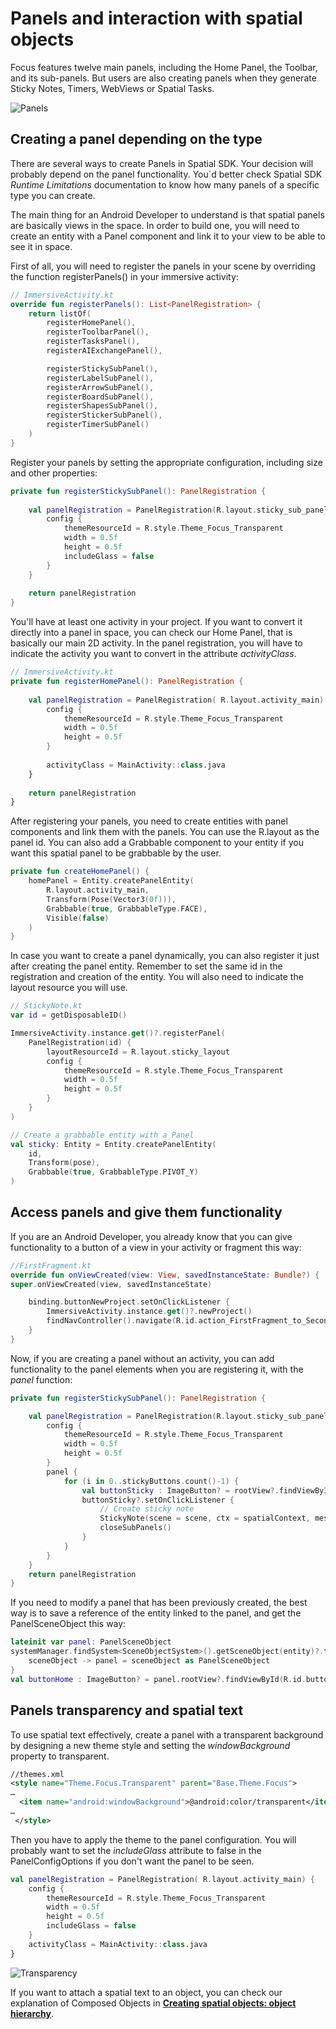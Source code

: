 # Panels and interaction with spatial objects

Focus features twelve main panels, including the Home Panel, the Toolbar, and its sub-panels.
But users are also creating panels when they generate Sticky Notes, Timers, WebViews or Spatial Tasks.

![Panels](./Resources/panels.jpg)

## Creating a panel depending on the type

There are several ways to create Panels in Spatial SDK. Your decision will probably depend on the panel functionality. You´d better check Spatial SDK *Runtime Limitations* documentation to know how many panels of a specific type you can create.

The main thing for an Android Developer to understand is that spatial panels are basically views in the space. In order to build one, you will need to create an entity with a Panel component and link it to your view to be able to see it in space.

First of all, you will need to register the panels in your scene by overriding the function registerPanels() in your immersive activity:
```kotlin
// ImmersiveActivity.kt
override fun registerPanels(): List<PanelRegistration> {
    return listOf(
        registerHomePanel(),
        registerToolbarPanel(),
        registerTasksPanel(),
        registerAIExchangePanel(),

        registerStickySubPanel(),
        registerLabelSubPanel(),
        registerArrowSubPanel(),
        registerBoardSubPanel(),
        registerShapesSubPanel(),
        registerStickerSubPanel(),
        registerTimerSubPanel()
    )
}
```

Register your panels by setting the appropriate configuration, including size and other properties:
```kotlin
private fun registerStickySubPanel(): PanelRegistration {
    
    val panelRegistration = PanelRegistration(R.layout.sticky_sub_panel) {
        config {
            themeResourceId = R.style.Theme_Focus_Transparent
            width = 0.5f
            height = 0.5f
            includeGlass = false
        }
    }
    
    return panelRegistration
}
```

You'll have at least one activity in your project. If you want to convert it directly into a panel in space, you can check our Home Panel, that is basically our main 2D activity.
In the panel registration, you will have to indicate the activity you want to convert in the attribute *activityClass*.
```kotlin
// ImmersiveActivity.kt
private fun registerHomePanel(): PanelRegistration {
    
    val panelRegistration = PanelRegistration( R.layout.activity_main) {
        config {
            themeResourceId = R.style.Theme_Focus_Transparent
            width = 0.5f
            height = 0.5f
        }
        
        activityClass = MainActivity::class.java
    }
    
    return panelRegistration
}
```

After registering your panels, you need to create entities with panel components and link them with the panels. You can use the R.layout as the panel id.
You can also add a Grabbable component to your entity if you want this spatial panel to be grabbable by the user.
```kotlin
private fun createHomePanel() {
    homePanel = Entity.createPanelEntity(
        R.layout.activity_main,
        Transform(Pose(Vector3(0f))),
        Grabbable(true, GrabbableType.FACE),
        Visible(false)
    )
}
```

In case you want to create a panel dynamically, you can also register it just after creating the panel entity. 
Remember to set the same id in the registration and creation of the entity.
You will also need to indicate the layout resource you will use.
```kotlin
// StickyNote.kt
var id = getDisposableID()

ImmersiveActivity.instance.get()?.registerPanel(
    PanelRegistration(id) {
        layoutResourceId = R.layout.sticky_layout
        config {
            themeResourceId = R.style.Theme_Focus_Transparent
            width = 0.5f
            height = 0.5f
        }
    }
)

// Create a grabbable entity with a Panel
val sticky: Entity = Entity.createPanelEntity(
    id,
    Transform(pose),
    Grabbable(true, GrabbableType.PIVOT_Y)
)
```

## Access panels and give them functionality

If you are an Android Developer, you already know that you can give functionality to a button of a view in your activity or fragment this way:  
```kotlin
//FirstFragment.kt
override fun onViewCreated(view: View, savedInstanceState: Bundle?) {
super.onViewCreated(view, savedInstanceState)

    binding.buttonNewProject.setOnClickListener {
        ImmersiveActivity.instance.get()?.newProject()
        findNavController().navigate(R.id.action_FirstFragment_to_SecondFragment)
    }
}
```

Now, if you are creating a panel without an activity, you can add functionality to the panel elements when you are registering it, with the *panel* function:
```kotlin
private fun registerStickySubPanel(): PanelRegistration {

    val panelRegistration = PanelRegistration(R.layout.sticky_sub_panel) {
        config {
            themeResourceId = R.style.Theme_Focus_Transparent
            width = 0.5f
            height = 0.5f
        }
        panel {
            for (i in 0..stickyButtons.count()-1) {
                val buttonSticky : ImageButton? = rootView?.findViewById<ImageButton>(stickyButtons[i])
                buttonSticky?.setOnClickListener {
                    // Create sticky note
                    StickyNote(scene = scene, ctx = spatialContext, message = "", color = StickyColor.entries[i])
                    closeSubPanels()
                }
            }
        }
    }
    return panelRegistration
}
```

If you need to modify a panel that has been previously created, the best way is to save a reference of the entity linked to the panel, and get the PanelSceneObject this way:
```kotlin
lateinit var panel: PanelSceneObject
systemManager.findSystem<SceneObjectSystem>().getSceneObject(entity)?.thenAccept {
    sceneObject -> panel = sceneObject as PanelSceneObject
}
val buttonHome : ImageButton? = panel.rootView?.findViewById(R.id.buttonHome)
```

## Panels transparency and spatial text

To use spatial text effectively, create a panel with a transparent background by designing a new theme style and setting the *windowBackground* property to transparent.
```xml
//themes.xml
<style name="Theme.Focus.Transparent" parent="Base.Theme.Focus">
…
  <item name="android:windowBackground">@android:color/transparent</item>
…
 </style>
```

Then you have to apply the theme to the panel configuration. You will probably want to set the *includeGlass* attribute to false in the PanelConfigOptions if you don't want the panel to be seen.
```kotlin
val panelRegistration = PanelRegistration( R.layout.activity_main) {
    config {
        themeResourceId = R.style.Theme_Focus_Transparent
        width = 0.5f
        height = 0.5f
        includeGlass = false
    }
    activityClass = MainActivity::class.java
}
```

![Transparency](./Resources/transparency.jpg)

If you want to attach a spatial text to an object, you can check our explanation of Composed Objects in [**Creating spatial objects: object hierarchy**](../Documentation/ObjectHierarchy.md).
